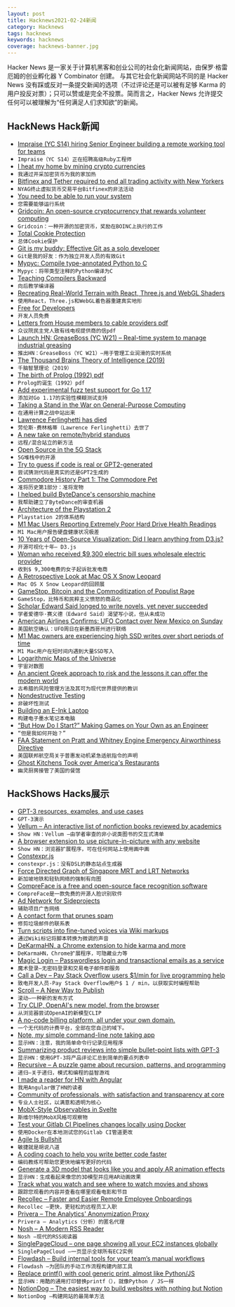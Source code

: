 ```yaml
---
layout: post
title: Hacknews2021-02-24新闻
category: Hacknews
tags: hacknews
keywords: hacknews
coverage: hacknews-banner.jpg
---
```


Hacker News 是一家关于计算机黑客和创业公司的社会化新闻网站，由保罗·格雷厄姆的创业孵化器 Y Combinator 创建。
与其它社会化新闻网站不同的是 Hacker News 没有踩或反对一条提交新闻的选项（不过评论还是可以被有足够 Karma 的用户投反对票）；只可以赞或是完全不投票。简而言之，Hacker News 允许提交任何可以被理解为“任何满足人们求知欲”的新闻。

## HackNews Hack新闻


- [Impraise (YC S14) hiring Senior Engineer building a remote working tool for teams](https://jobs.impraise.com/o/senior-backend-developer)
- `Impraise（YC S14）正在招聘高级Ruby工程师`
- [I heat my home by mining crypto currencies](https://blog.haschek.at/2021/how-i-heat-my-home-by-mining.html)
- `我通过开采加密货币为我的家加热`
- [Bitfinex and Tether required to end all trading activity with New Yorkers](https://ag.ny.gov/press-release/2021/attorney-general-james-ends-virtual-currency-trading-platform-bitfinexs-illegal?ref)
- `NYAG终止虚拟货币交易平台Bitfinex的非法活动`
- [You need to be able to run your system](http://catern.com/run.html)
- `您需要能够运行系统`
- [Gridcoin: An open-source cryptocurrency that rewards volunteer computing](https://en.wikipedia.org/wiki/Gridcoin)
- `Gridcoin：一种开源的加密货币，奖励在BOINC上执行的工作`
- [Total Cookie Protection](https://blog.mozilla.org/security/2021/02/23/total-cookie-protection/)
- `总体Cookie保护`
- [Git is my buddy: Effective Git as a solo developer](https://mikkel.ca/blog/git-is-my-buddy-effective-solo-developer/)
- `Git是我的好友：作为独立开发人员的有效Git`
- [Mypyc: Compile type-annotated Python to C](https://github.com/python/mypy/tree/master/mypyc)
- `Mypyc：将带类型注释的Python编译为C`
- [Teaching Compilers Backward](https://blog.sigplan.org/2021/02/23/teaching-compilers-backward/)
- `向后教学编译器`
- [Recreating Real-World Terrain with React, Three.js and WebGL Shaders](https://techblog.geekyants.com/recreating-real-world-terrain-with-react-threejs-and-webgl-shaders-1)
- `使用React，Three.js和WebGL着色器重建真实地形`
- [Free for Developers](https://free-for.dev/#/)
- `开发人员免费`
- [Letters from House members to cable providers pdf](https://eshoo.house.gov/sites/eshoo.house.gov/files/Eshoo-McNerney-TV-Misinfo%20Letters-2.22.21.pdf)
- `众议院民主党人致有线电视提供商的信pdf`
- [Launch HN: GreaseBoss (YC W21) – Real-time system to manage industrial greasing](item?id=26240581)
- `推出HN：GreaseBoss（YC W21）–用于管理工业润滑的实时系统`
- [The Thousand Brains Theory of Intelligence (2019)](https://numenta.com/blog/2019/01/16/the-thousand-brains-theory-of-intelligence/)
- `千脑智慧理论（2019）`
- [The birth of Prolog (1992) pdf](http://alain.colmerauer.free.fr/alcol/ArchivesPublications/PrologHistory/19november92.pdf)
- `Prolog的诞生（1992）pdf`
- [Add experimental fuzz test support for Go 1.17](https://github.com/golang/go/issues/44551)
- `添加对Go 1.17的实验性模糊测试支持`
- [Taking a Stand in the War on General-Purpose Computing](https://cheapskatesguide.org/articles/war-on-gp-computing.html)
- `在通用计算之战中站出来`
- [Lawrence Ferlinghetti has died](https://www.nytimes.com/2021/02/23/obituaries/lawrence-ferlinghetti-dead.html)
- `劳伦斯·费林格蒂（Lawrence Ferlinghetti）去世了`
- [A new take on remote/hybrid standups](https://www.rally.video/post/stand-ups-suck-why-not-rally-instead)
- `远程/混合站立的新方法`
- [Open Source in the 5G Stack](https://github.blog/2021-02-23-open-source-in-the-5g-stack/)
- `5G堆栈中的开源`
- [Try to guess if code is real or GPT2-generated](https://doesnotexist.codes)
- `尝试猜测代码是真实的还是GPT2生成的`
- [Commodore History Part 1: The Commodore Pet](http://www.the8bitguy.com/4839/commodore-history-part-1-the-commodore-pet/)
- `准将历史第1部分：准将宠物`
- [I helped build ByteDance's censorship machine](https://www.protocol.com/china/i-built-bytedance-censorship-machine)
- `我帮助建立了ByteDance的审查机器`
- [Architecture of the Playstation 2](https://www.copetti.org/writings/consoles/playstation-2/)
- `Playstation 2的体系结构`
- [M1 Mac Users Reporting Extremely Poor Hard Drive Health Readings](https://www.iphoneincanada.ca/news/m1-mac-users-poor-ssd-health/)
- `M1 Mac用户报告硬盘健康状况极差`
- [10 Years of Open-Source Visualization: Did I learn anything from D3.js?](https://observablehq.com/@mbostock/10-years-of-open-source-visualization)
- `开源可视化十年– D3.js`
- [Woman who received $9,300 electric bill sues wholesale electric provider](https://www.texastribune.org/2021/02/23/texas-electric-bill-griddy/)
- `收到$ 9,300电费的女子起诉批发电商`
- [A Retrospective Look at Mac OS X Snow Leopard](http://morrick.me/archives/9220)
- `Mac OS X Snow Leopard的回顾展`
- [GameStop, Bitcoin and the Commoditization of Populist Rage](https://www.stephendiehl.com/blog/gamestop.html)
- `GameStop，比特币和民粹主义愤怒的商品化`
- [Scholar Edward Said longed to write novels, yet never succeeded](https://www.theguardian.com/books/2021/feb/21/unfinished-manuscripts-that-lay-behind-palestinian-critics-stated-contempt-for-fiction)
- `学者爱德华·赛义德（Edward Said）渴望写小说，但从未成功`
- [American Airlines Confirms: UFO Contact over New Mexico on Sunday](https://viewfromthewing.com/american-airlines-pilot-reported-ufo-contact-over-new-mexico-on-sunday/)
- `美国航空确认：UFO周日在新墨西哥州进行联络`
- [M1 Mac owners are experiencing high SSD writes over short periods of time](https://linustechtips.com/topic/1306757-m1-mac-owners-are-experiencing-extremely-high-ssd-writes-over-short-periods-of-time-likely-thanks-to-aggressive-swap/)
- `M1 Mac用户在短时间内遇到大量SSD写入`
- [Logarithmic Maps of the Universe](https://www.astro.princeton.edu/universe/)
- `宇宙对数图`
- [An ancient Greek approach to risk and the lessons it can offer the modern world](https://theconversation.com/an-ancient-greek-approach-to-risk-and-the-lessons-it-can-offer-the-modern-world-154139)
- `古希腊的风险管理方法及其可为现代世界提供的教训`
- [Nondestructive Testing](https://www.aviationpros.com/tools-equipment/inspection-testing/ndt-ndi/article/11281754/nondestructive-testing-then-now-and-in-the-future)
- `非破坏性测试`
- [Building an E-Ink Laptop](https://alexsoto.dev/building-an-e-ink-laptop.html)
- `构建电子墨水笔记本电脑`
- [“But How Do I Start?” Making Games on Your Own as an Engineer](https://blog.eyas.sh/2021/02/unity-for-engineers-pt11-development-process/)
- `“但是我如何开始？”`
- [FAA Statement on Pratt and Whitney Engine Emergency Airworthiness Directive](https://www.faa.gov/news/updates/?newsId=96858)
- `美国联邦航空局关于普惠发动机紧急适航指令的声明`
- [Ghost Kitchens Took over America's Restaurants](https://marker.medium.com/how-a-shadow-army-of-ghost-kitchens-took-over-americas-restaurants-b7ac1a099c8c)
- `幽灵厨房接管了美国的餐馆`


## HackShows Hacks展示

- [ GPT-3 resources, examples, and use cases](https://gpt3demo.com/)
- `GPT-3演示`
- [ Vellum – An interactive list of nonfiction books reviewed by academics](https://vellum.tachy.org)
- `Show HN：Vellum –由学者审查的非小说类图书的交互式清单`
- [ A browser extension to use picture-in-picture with any website](https://www.tabfloater.io/)
- `Show HN：浏览器扩展程序，可在任何网站上使用画中画`
- [ Constexpr.js](https://fctorial.github.io/posts/constexpr.js.html)
- `constexpr.js：没有DSL的静态站点生成器`
- [ Force Directed Graph of Singapore MRT and LRT Networks](https://observablehq.com/@cheeaun/force-directed-graph-of-singapore-mrt-and-lrt-networks)
- `新加坡地铁和轻轨网络的强制有向图`
- [ CompreFace is a free and open-source face recognition software](https://github.com/exadel-inc/CompreFace)
- `CompreFace是一款免费的开源人脸识别软件`
- [ Ad Network for Sideprojects](https://tinyads.io)
- `辅助项目广告网络`
- [ A contact form that prunes spam](https://powreach.com)
- `修剪垃圾邮件的联系表`
- [ Turn scripts into fine-tuned voices via Wiki markups](https://github.com/baxtree/wiki2ssml)
- `通过Wiki标记将脚本转换为微调的声音`
- [ DeKarmaHN, a Chrome extension to hide karma and more](https://github.com/bdibs/DeKarmaHN)
- `DeKarmaHN，Chrome扩展程序，可隐藏业力等`
- [ Magic Login – Passwordless login and transactional emails as a service](https://magiclogin.net)
- `魔术登录–无密码登录和交易电子邮件即服务`
- [ Call a Dev – Pay Stack Overflow users $1/min for live programming help](https://calladev.com/)
- `致电开发人员-Pay Stack Overflow用户$ 1 / min，以获取实时编程帮助`
- [ Scroll – A New Way to Publish](https://github.com/treenotation/dumbdown/blob/master/scroll/readme.md)
- `滚动–一种新的发布方式`
- [ Try CLIP, OpenAI's new model, from the browser](https://clipplayground.co)
- `从浏览器尝试OpenAI的新模型CLIP`
- [ A no-code billing platform, all under your own domain.](https://tillypay.com)
- `一个无代码的计费平台，全部在您自己的域下。`
- [ Note, my simple command-line note taking app](https://github.com/wsw70/note)
- `显示HN：注意，我的简单命令行记录应用程序`
- [ Summarizing product reviews into simple bullet-point lists with GPT-3](https://www.buyforlife.com/?feature=aireviewer)
- `显示HN：使用GPT-3将产品评论汇总到简单的要点列表中`
- [ Recursive – A puzzle game about recursion, patterns, and programming](https://apps.apple.com/app/recursive/id1550504475)
- `递归–关于递归，模式和编程的益智游戏`
- [ I made a reader for HN with Angular](https://izquiratops.github.io/hacker-reader/)
- `我用Angular做了HN的读者`
- [ Community of professionals, with satisfaction and transparency at core](https://app.everi.one/)
- `专业人士社区，以满意和透明为核心`
- [ MobX-Style Observables in Svelte](https://github.com/kewp/mobx-svelte/)
- `斯维尔特的MobX风格可观察物`
- [ Test your Gitlab CI Pipelines changes locally using Docker](https://github.com/mdubourg001/glci)
- `使用Docker在本地测试您的Gitlab CI管道更改`
- [ Agile Is Bullshit](https://www.youtube.com/watch?v=BnyNM8kVH-4)
- `敏捷就是胡说八道`
- [ A coding coach to help you write better code faster](item?id=26240108)
- `编码教练可帮助您更快地编写更好的代码`
- [ Generate a 3D model that looks like you and apply AR animation effects](https://www.youtube.com/watch?v=dCEGx-thXD4)
- `显示HN：生成看起来像您的3D模型并应用AR动画效果`
- [ Track what you watch and see where to watch movies and shows](https://apps.apple.com/us/app/addtothelist/id1534984221)
- `跟踪您观看的内容并查看在哪里观看电影和节目`
- [ Recollec – Faster and Easier Remote Employee Onboardings](item?id=26240562)
- `Recollec –更快，更轻松的远程员工入职`
- [ Privera – The Analytics' Anonymization Proxy](https://privera.io/)
- `Privera – Analytics（分析）的匿名代理`
- [ Nosh – A Modern RSS Reader](https://nosh.rocks)
- `Nosh –现代的RSS阅读器`
- [ SinglePageCloud – one page showing all your EC2 instances globally](https://www.singlepagecloud.com)
- `SinglePageCloud –一页显示全球所有EC2实例`
- [ Flowdash – Build internal tools for your team’s manual workflows](https://flowdash.com/)
- `Flowdash –为团队的手动工作流程构建内部工具`
- [ Replace printf() with cool generic print, almost like Python/JS](https://github.com/exebook/generic-print)
- `显示HN：用酷的通用打印替换printf（），就像Python / JS一样`
- [ NotionDog – The easiest way to build websites with nothing but Notion](https://notion.dog)
- `NotionDog –构建网站的最简单方法`

